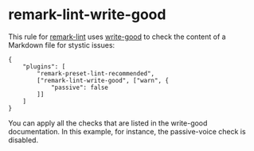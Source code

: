 # remark-lint-write-good

This rule for [remark-lint][] uses [write-good][] to check the content of a
Markdown file for stystic issues:

```
{
    "plugins": [
        "remark-preset-lint-recommended",
        ["remark-lint-write-good", ["warn", {
            "passive": false
        ]]
    ]
}
```

You can apply all the checks that are listed in the write-good documentation.
In this example, for instance, the passive-voice check is disabled.

[remark-lint]: https://github.com/wooorm/remark-lint
[write-good]: https://github.com/btford/write-good